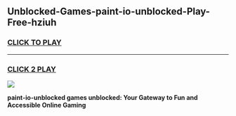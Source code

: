 
## Unblocked-Games-paint-io-unblocked-Play-Free-hziuh
<h3>
<a href="https://premium76.site?title=paint-io-unblocked&ref=23A">CLICK TO PLAY</a></h3>
<hr>

<h3>
<a href="https://premium76.site?title=paint-io-unblocked&ref=23A">CLICK 2 PLAY</a>
  
</h3>

<a href="https://premium76.site?title=paint-io-unblocked&ref=23A"><img src="https://clearcache.store/games.png"></a>


**paint-io-unblocked games unblocked: Your Gateway to Fun and Accessible Online Gaming**
